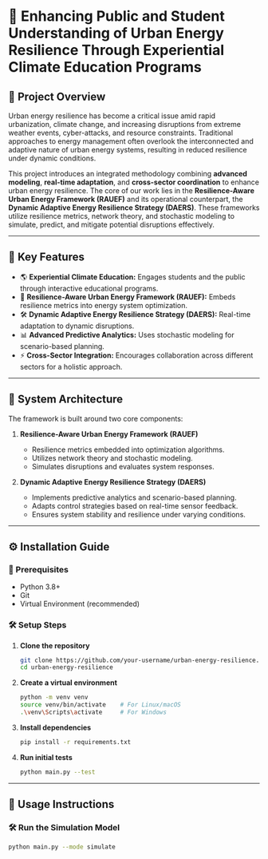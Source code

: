 # 🌆 Enhancing Public and Student Understanding of Urban Energy Resilience Through Experiential Climate Education Programs

## 🌱 Project Overview

Urban energy resilience has become a critical issue amid rapid urbanization, climate change, and increasing disruptions from extreme weather events, cyber-attacks, and resource constraints. Traditional approaches to energy management often overlook the interconnected and adaptive nature of urban energy systems, resulting in reduced resilience under dynamic conditions.

This project introduces an integrated methodology combining **advanced modeling**, **real-time adaptation**, and **cross-sector coordination** to enhance urban energy resilience. The core of our work lies in the **Resilience-Aware Urban Energy Framework (RAUEF)** and its operational counterpart, the **Dynamic Adaptive Energy Resilience Strategy (DAERS)**. These frameworks utilize resilience metrics, network theory, and stochastic modeling to simulate, predict, and mitigate potential disruptions effectively.

---

## 🎯 Key Features

- 🌎 **Experiential Climate Education:** Engages students and the public through interactive educational programs.
- 🔋 **Resilience-Aware Urban Energy Framework (RAUEF):** Embeds resilience metrics into energy system optimization.
- 🛠️ **Dynamic Adaptive Energy Resilience Strategy (DAERS):** Real-time adaptation to dynamic disruptions.
- 📊 **Advanced Predictive Analytics:** Uses stochastic modeling for scenario-based planning.
- ⚡ **Cross-Sector Integration:** Encourages collaboration across different sectors for a holistic approach.

---

## 🧠 System Architecture

The framework is built around two core components:

1. **Resilience-Aware Urban Energy Framework (RAUEF)**
    - Resilience metrics embedded into optimization algorithms.
    - Utilizes network theory and stochastic modeling.
    - Simulates disruptions and evaluates system responses.

2. **Dynamic Adaptive Energy Resilience Strategy (DAERS)**
    - Implements predictive analytics and scenario-based planning.
    - Adapts control strategies based on real-time sensor feedback.
    - Ensures system stability and resilience under varying conditions.

---

## ⚙️ Installation Guide

### 🔧 Prerequisites

- Python 3.8+
- Git
- Virtual Environment (recommended)

### 🛠️ Setup Steps

1. **Clone the repository**
    ```bash
    git clone https://github.com/your-username/urban-energy-resilience.git
    cd urban-energy-resilience
    ```

2. **Create a virtual environment**
    ```bash
    python -m venv venv
    source venv/bin/activate    # For Linux/macOS
    .\venv\Scripts\activate     # For Windows
    ```

3. **Install dependencies**
    ```bash
    pip install -r requirements.txt
    ```

4. **Run initial tests**
    ```bash
    python main.py --test
    ```

---

## 🚀 Usage Instructions

### 🛠️ Run the Simulation Model

```bash
python main.py --mode simulate
